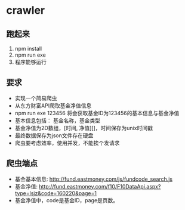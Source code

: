 # crawler
## 跑起来
1. npm install
2. npm run exe
3. 程序能够运行

## 要求
- 实现一个简易爬虫
- 从东方财富API爬取基金净值信息
- npm run exe 123456 将会获取基金ID为123456的基本信息与基金净值
- 基本信息包括： 基金名称，基金类型
- 基金净值为2D数组，[时间, 净值][]，时间保存为unix时间戳
- 最终数据保存为json文件存在硬盘
- 爬虫要考虑效率，使用并发，不能挨个发请求

## 爬虫端点
- 基金基本信息: http://fund.eastmoney.com/js/fundcode_search.js
- 基金净值: http://fund.eastmoney.com/f10/F10DataApi.aspx?type=lsjz&code=160220&page=1
- 基金净值中，code是基金ID，page是页数。

